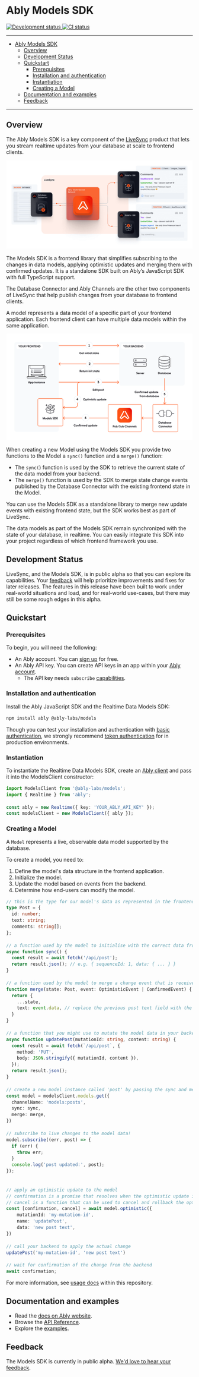 # Ably Models SDK

<p align="left">
  <a href="">
    <img src="https://badgen.net/badge/development-status/alpha/yellow?icon=github" alt="Development status"   />
  </a>
  <a href="">
    <img src="https://github.com/ably-labs/models/actions/workflows/dev-ci.yml/badge.svg?branch=main" alt="CI status"   />
  </a>
</p>

---
- [Ably Models SDK](#ably-models-sdk)
  - [Overview](#overview)
  - [Development Status](#development-status)
  - [Quickstart](#quickstart)
    - [Prerequisites](#prerequisites)
    - [Installation and authentication](#installation-and-authentication)
    - [Instantiation](#instantiation)
    - [Creating a Model](#creating-a-model)
  - [Documentation and examples](#documentation-and-examples)
  - [Feedback](#feedback)

---

## Overview

The Ably Models SDK is a key component of the [LiveSync](https://ably.com/docs/products/livesync) product that lets you stream realtime updates from your database at scale to frontend clients.

![LiveSync Diagram](/docs/images/what-is-livesync.png "LiveSync Diagram")

The Models SDK is a frontend library that simplifies subscribing to the changes in data models, applying optimistic updates and merging them with confirmed updates. It is a standalone SDK built on Ably’s JavaScript SDK with full TypeScript support.

The Database Connector and Ably Channels are the other two components of LiveSync that help publish changes from your database to frontend clients.

A model represents a data model of a specific part of your frontend application. Each frontend client can have multiple data models within the same application. 

![Models SDK Diagram](/docs/images/models-diagram.png "Models SDK Diagram")


When creating a new Model using the Models SDK you provide two functions to the Model a `sync()` function and a `merge()` function:
- The `sync(`) function is used by the SDK to retrieve the current state of the data model from your backend.
- The `merge()` function is used by the SDK to merge state change events published by the Database Connector with the existing frontend state in the Model.

You can use the Models SDK as a standalone library to merge new update events with existing frontend state, but the SDK works best as part of LiveSync.

The data models as part of the Models SDK remain synchronized with the state of your database, in realtime. You can easily integrate this SDK into your project regardless of which frontend framework you use.


## Development Status

LiveSync, and the Models SDK, is in public alpha so that you can explore its capabilities. Your [feedback](https://docs.google.com/forms/d/e/1FAIpQLSd00n1uxgXWPGvMjKwMVL1UDhFKMeh3bSrP52j9AfXifoU-Pg/viewform) will help prioritize improvements and fixes for later releases. The features in this release have been built to work under real-world situations and load, and for real-world use-cases, but there may still be some rough edges in this alpha.

## Quickstart

### Prerequisites

To begin, you will need the following:

* An Ably account. You can [sign up](https://ably.com/signup) for free.
* An Ably API key. You can create API keys in an app within your [Ably account](https://ably.com/dashboard).
  * The API key needs `subscribe` [capabilities](https://ably.com/docs/auth/capabilities).

### Installation and authentication

Install the Ably JavaScript SDK and the Realtime Data Models SDK:

```sh
npm install ably @ably-labs/models
```
Though you can test your installation and authentication with [basic authentication](https://ably.com/docs/auth/basic), we strongly recommend [token authentication](https://ably.com/docs/auth/token) for in production environments.

### Instantiation

To instantiate the Realtime Data Models SDK, create an [Ably client](https://ably.com/docs/getting-started/setup) and pass it into the ModelsClient constructor:

```typescript
import ModelsClient from '@ably-labs/models';
import { Realtime } from 'ably';

const ably = new Realtime({ key: 'YOUR_ABLY_API_KEY' });
const modelsClient = new ModelsClient({ ably });
```

### Creating a Model

A `Model` represents a live, observable data model supported by the database.

To create a model, you need to:

1. Define the model's data structure in the frontend application.
2. Initialize the model.
3. Update the model based on events from the backend.
4. Determine how end-users can modify the model.

```typescript
// this is the type for our model's data as represented in the frontend application
type Post = {
  id: number;
  text: string;
  comments: string[];
};

// a function used by the model to initialise with the correct data from your backend
async function sync() {
  const result = await fetch('/api/post');
  return result.json(); // e.g. { sequenceId: 1, data: { ... } }
}

// a function used by the model to merge a change event that is received and the existing model state
function merge(state: Post, event: OptimisticEvent | ConfirmedEvent) {
  return {
    ...state,
    text: event.data, // replace the previous post text field with the new value
  }
}

// a function that you might use to mutate the model data in your backend
async function updatePost(mutationId: string, content: string) {
  const result = await fetch(`/api/post`, {
    method: 'PUT',
    body: JSON.stringify({ mutationId, content }),
  });
  return result.json();
}

// create a new model instance called 'post' by passing the sync and merge functions
const model = modelsClient.models.get({
  channelName: 'models:posts',
  sync: sync,
  merge: merge,
})

// subscribe to live changes to the model data!
model.subscribe((err, post) => {
  if (err) {
    throw err;
  }
  console.log('post updated:', post);
});


// apply an optimistic update to the model
// confirmation is a promise that resolves when the optimistic update is confirmed by the backend.
// cancel is a function that can be used to cancel and rollback the optimistic update.
const [confirmation, cancel] = await model.optimistic({
    mutationId: 'my-mutation-id',
    name: 'updatePost',
    data: 'new post text',
})

// call your backend to apply the actual change
updatePost('my-mutation-id', 'new post text')

// wait for confirmation of the change from the backend
await confirmation;
```

For more information, see [usage docs](./docs/usage.md) within this repository.

## Documentation and examples

* Read the [docs on Ably website](https://ably.com/docs/products/livesync).
* Browse the [API Reference](https://sdk.ably.com/builds/ably-labs/models/main/typedoc/).
* Explore the [examples](/examples).

## Feedback

The Models SDK is currently in public alpha. [We'd love to hear your feedback](https://forms.gle/1XrVbYkhxFvUPBDd7).